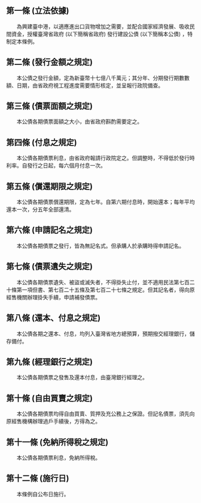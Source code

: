 第一條 (立法依據)
-----------------
　　為興建臺中港，以適應進出口貨物增加之需要，並配合國家經濟發展、吸收民間資金，授權臺灣省政府 (以下簡稱省政府) 發行建設公債 (以下簡稱本公債) ，特制定本條例。  


第二條 (發行金額之規定)
-----------------------
　　本公債之發行金額，定為新臺幣十七億八千萬元；其分年、分期發行期數數額、日期，由省政府視工程進度需要情形核定，並呈報行政院備查。  


第三條 (債票面額之規定)
-----------------------
　　本公債各期債票面額之大小，由省政府斟酌需要定之。  


第四條 (付息之規定)
-------------------
　　本公債各期債票利息，由省政府報請行政院定之。但調整時，不得低於發行時利率。自發行之日起，每六個月付息一次。  


第五條 (償還期限之規定)
-----------------------
　　本公債各期債票償還期限，定為七年。自第六期付息時，開始還本；每年平均還本一次，分五年全部還清。  


第六條 (申請記名之規定)
-----------------------
　　本公債各期債票之發行，皆為無記名式。但承購人於承購時得申請記名。  


第七條 (債票遺失之規定)
-----------------------
　　本公債各期債票遺失、被盜或滅失者，不得掛失止付，並不適用民法第七百二十條第一項但書、第七百二十五條及第七百二十七條之規定。但其記名者，得向原經售機關辦理掛失手續，申請補發債票。  


第八條 (還本、付息之規定)
-------------------------
　　本公債各期之還本、付息，均列入臺灣省地方總預算，預期撥交經理銀行，儲存備付。  


第九條 (經理銀行之規定)
-----------------------
　　本公債各期債票之發售及還本付息，由臺灣銀行經理之。  


第十條 (自由買賣之規定)
-----------------------
　　本公債各期債票均得自由買賣、質押及充公務上之保證。但記名債票，須先向原經售機構辦理過戶手續後，方得為之。  


第十一條 (免納所得稅之規定)
---------------------------
　　本公債各期債票利息，免納所得稅。  


第十二條 (施行日)
-----------------
　　本條例自公布日施行。